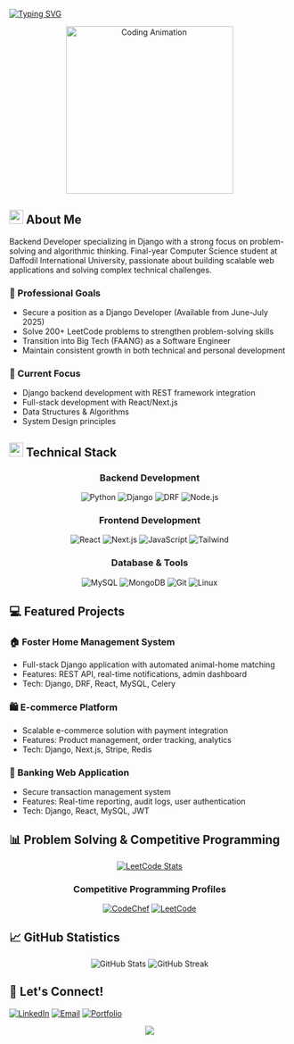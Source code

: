 [![Typing SVG](https://readme-typing-svg.herokuapp.com?font=Inter&weight=600&size=28&duration=4000&pause=1000&color=FFFFFF&width=635&lines=Hi+there!+I%27m+Jihad+Islam+%F0%9F%91%8B;Backend+Developer+%7C+Problem+Solver+%7C+CS+Student)](https://git.io/typing-svg)

<div align="center">
  <img src="https://media.giphy.com/media/f3iwJFOVOwuy7K6FFw/giphy.gif" width="300px" alt="Coding Animation">
</div>

## <img src="https://media.giphy.com/media/iY8CRBdQXODJSCERIr/giphy.gif" width="25"> About Me

Backend Developer specializing in Django with a strong focus on problem-solving and algorithmic thinking. Final-year Computer Science student at Daffodil International University, passionate about building scalable web applications and solving complex technical challenges.

### 🎯 Professional Goals

- Secure a position as a Django Developer (Available from June-July 2025)
- Solve 200+ LeetCode problems to strengthen problem-solving skills
- Transition into Big Tech (FAANG) as a Software Engineer
- Maintain consistent growth in both technical and personal development

### 🚀 Current Focus

- Django backend development with REST framework integration
- Full-stack development with React/Next.js
- Data Structures & Algorithms
- System Design principles

## <img src="https://media2.giphy.com/media/QssGEmpkyEOhBCb7e1/giphy.gif?cid=ecf05e47a0n3gi1bfqntqmob8g9aid1oyj2wr3ds3mg700bl&rid=giphy.gif" width="25"> Technical Stack

<div align="center">

### Backend Development
![Python](https://img.shields.io/badge/Python-FFD43B?style=for-the-badge&logo=python&logoColor=306998)
![Django](https://img.shields.io/badge/Django-092E20?style=for-the-badge&logo=django&logoColor=white)
![DRF](https://img.shields.io/badge/DRF-092E20?style=for-the-badge&logo=django&logoColor=white)
![Node.js](https://img.shields.io/badge/Node.js-339933?style=for-the-badge&logo=nodedotjs&logoColor=white)

### Frontend Development
![React](https://img.shields.io/badge/React-20232A?style=for-the-badge&logo=react&logoColor=61DAFB)
![Next.js](https://img.shields.io/badge/Next.js-000000?style=for-the-badge&logo=nextdotjs&logoColor=white)
![JavaScript](https://img.shields.io/badge/JavaScript-323330?style=for-the-badge&logo=javascript&logoColor=F7DF1E)
![Tailwind](https://img.shields.io/badge/Tailwind-38B2AC?style=for-the-badge&logo=tailwind-css&logoColor=white)

### Database & Tools
![MySQL](https://img.shields.io/badge/MySQL-005C84?style=for-the-badge&logo=mysql&logoColor=white)
![MongoDB](https://img.shields.io/badge/MongoDB-47A248?style=for-the-badge&logo=mongodb&logoColor=white)
![Git](https://img.shields.io/badge/GIT-E44C30?style=for-the-badge&logo=git&logoColor=white)
![Linux](https://img.shields.io/badge/Linux-FCC624?style=for-the-badge&logo=linux&logoColor=black)

</div>

## 💻 Featured Projects

### 🏠 Foster Home Management System
- Full-stack Django application with automated animal-home matching
- Features: REST API, real-time notifications, admin dashboard
- Tech: Django, DRF, React, MySQL, Celery

### 🛍️ E-commerce Platform
- Scalable e-commerce solution with payment integration
- Features: Product management, order tracking, analytics
- Tech: Django, Next.js, Stripe, Redis

### 🏦 Banking Web Application
- Secure transaction management system
- Features: Real-time reporting, audit logs, user authentication
- Tech: Django, React, MySQL, JWT

## 📊 Problem Solving & Competitive Programming

<div align="center">
  
[![LeetCode Stats](https://leetcard.jacoblin.cool/jihadislam?theme=dark&font=Roboto)](https://leetcode.com/jihadislam)

### Competitive Programming Profiles
[![CodeChef](https://img.shields.io/badge/CodeChef-5B4638?style=for-the-badge&logo=codechef&logoColor=white)](https://www.codechef.com/users/jihadislam)
[![LeetCode](https://img.shields.io/badge/LeetCode-FFA116?style=for-the-badge&logo=leetcode&logoColor=black)](https://leetcode.com/jihadislam/)

</div>

## 📈 GitHub Statistics

<div align="center">
  <img src="https://github-readme-stats.vercel.app/api?username=jihad-islam&show_icons=true&theme=tokyonight" alt="GitHub Stats" />
  <img src="https://github-readme-streak-stats.herokuapp.com/?user=jihad-islam&theme=tokyonight" alt="GitHub Streak" />
</div>

## 🤝 Let's Connect!

[![LinkedIn](https://img.shields.io/badge/LinkedIn-0077B5?style=for-the-badge&logo=linkedin&logoColor=white)](https://linkedin.com/in/jihad-islam07)
[![Email](https://img.shields.io/badge/Email-D14836?style=for-the-badge&logo=gmail&logoColor=white)](mailto:jihadislam.diu@gmail.com)
[![Portfolio](https://img.shields.io/badge/Portfolio-000000?style=for-the-badge&logo=About.me&logoColor=white)](https://portfolio.com)

<div align="center">
    <img src="https://capsule-render.vercel.app/api?type=waving&color=gradient&height=100&width=100%&section=footer"/>
</div>
